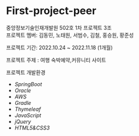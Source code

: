 # First-project-peer
중앙정보기술인재개발원 502호 1차 프로젝트 3조    
프로젝트 멤버: 김동민, 노태원, 서범수, 김철, 홍승원, 황준성

프로젝트 기간: 2022.10.24 ~ 2022.11.18 (1개월) 

프로젝트 주제 : 여행 숙박예약,커뮤니티 사이트

프로젝트 개발환경
- *SpringBoot*
- *Oracle*
- *AWS*
- *Gradle*
- *Thymeleaf*
- *JavaScript*
- *jQuery*
- *HTML5&CSS3*
